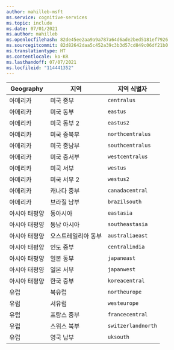 ```yaml
---
author: mahilleb-msft
ms.service: cognitive-services
ms.topic: include
ms.date: 07/01/2021
ms.author: mahilleb
ms.openlocfilehash: 82de45ee2aa9a9a787a64d6ade2bed5181ef7926
ms.sourcegitcommit: 82d82642daa5c452a39c3b3d57cd849c06df21b0
ms.translationtype: HT
ms.contentlocale: ko-KR
ms.lasthandoff: 07/07/2021
ms.locfileid: "114441352"
---
```

| Geography | 지역 | 지역 식별자 |
| ----- | ----- | ----- |
| 아메리카 | 미국 중부 | `centralus` |
| 아메리카 | 미국 동부 | `eastus` |
| 아메리카 | 미국 동부 2 | `eastus2` |
| 아메리카 | 미국 중북부 | `northcentralus` |
| 아메리카 | 미국 중남부 | `southcentralus` |
| 아메리카 | 미국 중서부 | `westcentralus` |
| 아메리카 | 미국 서부 | `westus` |
| 아메리카 | 미국 서부 2 | `westus2` |
| 아메리카 | 캐나다 중부 | `canadacentral` |
| 아메리카 | 브라질 남부 | `brazilsouth` |
| 아시아 태평양 | 동아시아 | `eastasia` |
| 아시아 태평양 | 동남 아시아 | `southeastasia` |
| 아시아 태평양 | 오스트레일리아 동부 | `australiaeast` |
| 아시아 태평양 | 인도 중부 | `centralindia` |
| 아시아 태평양 | 일본 동부 | `japaneast` |
| 아시아 태평양 | 일본 서부 | `japanwest` |
| 아시아 태평양 | 한국 중부 | `koreacentral` |
| 유럽 | 북유럽 | `northeurope` |
| 유럽 | 서유럽 | `westeurope` |
| 유럽 | 프랑스 중부 | `francecentral` |
| 유럽 | 스위스 북부 | `switzerlandnorth` |
| 유럽 | 영국 남부 | `uksouth` |
